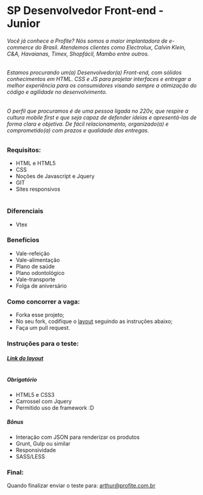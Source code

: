 # SP Desenvolvedor Front-end - Junior

###### Você já conhece a Profite? Nós somos a maior implantadora de e-commerce do Brasil. Atendemos clientes como Electrolux, Calvin Klein, C&A, Havaianas, Timex, Shopfácil, Mambo entre outros.

###### Estamos procurando um(a) Desenvolvedor(a) Front-end, com sólidos conhecimentos em HTML. CSS e JS para projetar interfaces e entregar a melhor experiência para os consumidores visando sempre a otimização do código e agilidade no desenvolvimento.

###### O perfil que procuramos é de uma pessoa ligada no 220v, que respire a cultura mobile first e que seja capaz de defender ideias e apresentá-las de forma clara e objetiva. De fácil relacionamento, organizado(a) e comprometido(a) com prazos e qualidade das entregas.


### Requisitos:
* HTML e HTML5
* CSS
* Noções de Javascript e Jquery
* GIT
* Sites responsivos

#

### Diferenciais
* Vtex

### Benefícios
*  Vale-refeição
*  Vale-alimentação
*  Plano de saúde
*  Plano odontológico
*  Vale-transporte
*  Folga de aniversário


### Como concorrer a vaga:
* Forka esse projeto;
* No seu fork, codifique o [layout](https://drive.google.com/file/d/0B3S5qqT-LEIESUFES1hhUzd2ZzA/view?usp=sharing) seguindo as instruções abaixo;
* Faça um pull request.

### Instruções para o teste:

##### [Link do layout](https://www.figma.com/file/BOZqx8uK9NQ9IxbhVhyung96/Profit-e---Teste-de-Layout?node-id=0%3A1)
#
##### Obrigatório
* HTML5 e CSS3
* Carrossel com Jquery
* Permitido uso de framework :D 

##### Bônus
* Interação com JSON para renderizar os produtos
* Grunt, Gulp ou similar
* Responsividade
* SASS/LESS

### Final:
Quando finalizar enviar o teste para: arthur@profite.com.br
